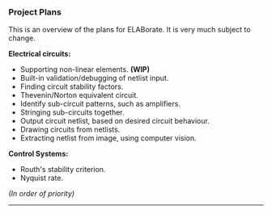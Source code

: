 ### **Project Plans**
This is an overview of the plans for ELABorate. It is very much subject to change.

**Electrical circuits:**
- Supporting non-linear elements. **(WIP)**
- Built-in validation/debugging of netlist input.
- Finding circuit stability factors.
- Thevenin/Norton equivalent circuit.
- Identify sub-circuit patterns, such as amplifiers.
- Stringing sub-circuits together.
- Output circuit netlist, based on desired circuit behaviour.
- Drawing circuits from netlists.
- Extracting netlist from image, using computer vision.

**Control Systems:**
- Routh's stability criterion.
- Nyquist rate.


*(In order of priority)*

---
